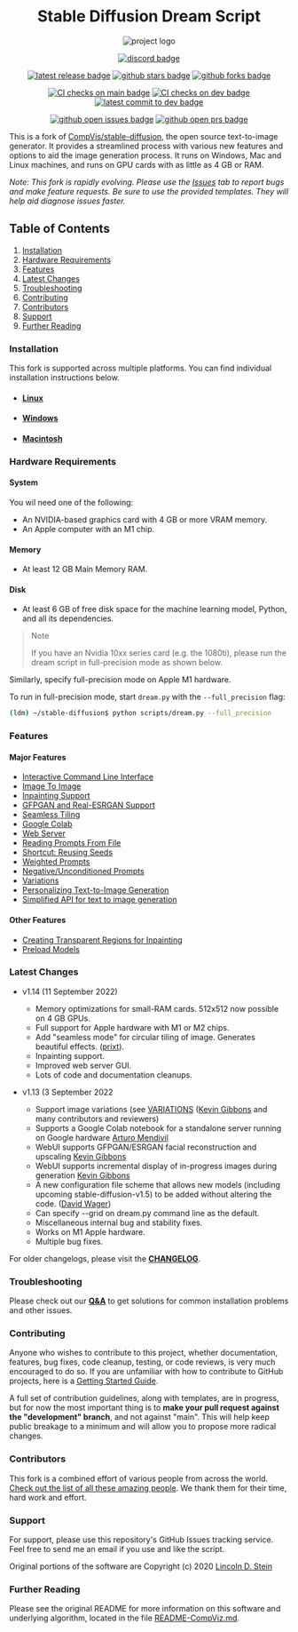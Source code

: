 <div align="center">

# Stable Diffusion Dream Script

![project logo](docs/assets/logo.png)

[![discord badge]][discord link]

[![latest release badge]][latest release link] [![github stars badge]][github stars link] [![github forks badge]][github forks link]

[![CI checks on main badge]][CI checks on main link] [![CI checks on dev badge]][CI checks on dev link] [![latest commit to dev badge]][latest commit to dev link]

[![github open issues badge]][github open issues link] [![github open prs badge]][github open prs link]

[CI checks on dev badge]: https://flat.badgen.net/github/checks/lstein/stable-diffusion/development?label=CI%20status%20on%20dev&cache=900&icon=github
[CI checks on dev link]: https://github.com/lstein/stable-diffusion/actions?query=branch%3Adevelopment
[CI checks on main badge]: https://flat.badgen.net/github/checks/lstein/stable-diffusion/main?label=CI%20status%20on%20main&cache=900&icon=github
[CI checks on main link]: https://github.com/lstein/stable-diffusion/actions/workflows/test-dream-conda.yml
[discord badge]: https://flat.badgen.net/discord/members/htRgbc7e?icon=discord
[discord link]: https://discord.com/invite/htRgbc7e
[github forks badge]: https://flat.badgen.net/github/forks/lstein/stable-diffusion?icon=github
[github forks link]: https://useful-forks.github.io/?repo=lstein%2Fstable-diffusion
[github open issues badge]: https://flat.badgen.net/github/open-issues/lstein/stable-diffusion?icon=github
[github open issues link]: https://github.com/lstein/stable-diffusion/issues?q=is%3Aissue+is%3Aopen
[github open prs badge]: https://flat.badgen.net/github/open-prs/lstein/stable-diffusion?icon=github
[github open prs link]: https://github.com/lstein/stable-diffusion/pulls?q=is%3Apr+is%3Aopen
[github stars badge]: https://flat.badgen.net/github/stars/lstein/stable-diffusion?icon=github
[github stars link]: https://github.com/lstein/stable-diffusion/stargazers
[latest commit to dev badge]: https://flat.badgen.net/github/last-commit/lstein/stable-diffusion/development?icon=github&color=yellow&label=last%20dev%20commit&cache=900
[latest commit to dev link]: https://github.com/lstein/stable-diffusion/commits/development
[latest release badge]: https://flat.badgen.net/github/release/lstein/stable-diffusion/development?icon=github
[latest release link]: https://github.com/lstein/stable-diffusion/releases
</div>

This is a fork of [CompVis/stable-diffusion](https://github.com/CompVis/stable-diffusion), the open
source text-to-image generator. It provides a streamlined process with various new features and
options to aid the image generation process. It runs on Windows, Mac and Linux machines, and runs on
GPU cards with as little as 4 GB or RAM.

_Note: This fork is rapidly evolving. Please use the
[Issues](https://github.com/lstein/stable-diffusion/issues) tab to report bugs and make feature
requests. Be sure to use the provided templates. They will help aid diagnose issues faster._

## Table of Contents

1. [Installation](#installation)
2. [Hardware Requirements](#hardware-requirements)
3. [Features](#features)
4. [Latest Changes](#latest-changes)
5. [Troubleshooting](#troubleshooting)
6. [Contributing](#contributing)
7. [Contributors](#contributors)
8. [Support](#support)
9. [Further Reading](#further-reading)

### Installation

This fork is supported across multiple platforms. You can find individual installation instructions
below.

- #### [Linux](docs/installation/INSTALL_LINUX.md)

- #### [Windows](docs/installation/INSTALL_WINDOWS.md)

- #### [Macintosh](docs/installation/INSTALL_MAC.md)

### Hardware Requirements

#### System

You wil need one of the following:

- An NVIDIA-based graphics card with 4 GB or more VRAM memory.
- An Apple computer with an M1 chip.

#### Memory

- At least 12 GB Main Memory RAM.

#### Disk

- At least 6 GB of free disk space for the machine learning model, Python, and all its dependencies.

> Note
>
> If you have an Nvidia 10xx series card (e.g. the 1080ti), please run the dream script in
> full-precision mode as shown below.

Similarly, specify full-precision mode on Apple M1 hardware.

To run in full-precision mode, start `dream.py` with the `--full_precision` flag:

```bash
(ldm) ~/stable-diffusion$ python scripts/dream.py --full_precision
```

### Features

#### Major Features

- [Interactive Command Line Interface](docs/features/CLI.md)
- [Image To Image](docs/features/IMG2IMG.md)
- [Inpainting Support](docs/features/INPAINTING.md)
- [GFPGAN and Real-ESRGAN Support](docs/features/UPSCALE.md)
- [Seamless Tiling](docs/features/OTHER.md#seamless-tiling)
- [Google Colab](docs/features/OTHER.md#google-colab)
- [Web Server](docs/features/WEB.md)
- [Reading Prompts From File](docs/features/PROMPTS.md#reading-prompts-from-a-file)
- [Shortcut: Reusing Seeds](docs/features/OTHER.md#shortcuts-reusing-seeds)
- [Weighted Prompts](docs/features/PROMPTS.md#weighted-prompts)
- [Negative/Unconditioned Prompts](docs/features/PROMPTS.md#negative-and-unconditioned-prompts)
- [Variations](docs/features/VARIATIONS.md)
- [Personalizing Text-to-Image Generation](docs/features/TEXTUAL_INVERSION.md)
- [Simplified API for text to image generation](docs/features/OTHER.md#simplified-api)

#### Other Features

- [Creating Transparent Regions for Inpainting](docs/features/INPAINTING.md#creating-transparent-regions-for-inpainting)
- [Preload Models](docs/features/OTHER.md#preload-models)

### Latest Changes

- v1.14 (11 September 2022)

  - Memory optimizations for small-RAM cards. 512x512 now possible on 4 GB GPUs.
  - Full support for Apple hardware with M1 or M2 chips.
  - Add "seamless mode" for circular tiling of image. Generates beautiful effects.
    ([prixt](https://github.com/prixt)).
  - Inpainting support.
  - Improved web server GUI.
  - Lots of code and documentation cleanups.

- v1.13 (3 September 2022

  - Support image variations (see [VARIATIONS](docs/features/VARIATIONS.md)
    ([Kevin Gibbons](https://github.com/bakkot) and many contributors and reviewers)
  - Supports a Google Colab notebook for a standalone server running on Google hardware
    [Arturo Mendivil](https://github.com/artmen1516)
  - WebUI supports GFPGAN/ESRGAN facial reconstruction and upscaling
    [Kevin Gibbons](https://github.com/bakkot)
  - WebUI supports incremental display of in-progress images during generation
    [Kevin Gibbons](https://github.com/bakkot)
  - A new configuration file scheme that allows new models (including upcoming
    stable-diffusion-v1.5) to be added without altering the code.
    ([David Wager](https://github.com/maddavid12))
  - Can specify --grid on dream.py command line as the default.
  - Miscellaneous internal bug and stability fixes.
  - Works on M1 Apple hardware.
  - Multiple bug fixes.

For older changelogs, please visit the **[CHANGELOG](docs/features/CHANGELOG.md)**.

### Troubleshooting

Please check out our **[Q&A](docs/help/TROUBLESHOOT.md)** to get solutions for common installation
problems and other issues.

### Contributing

Anyone who wishes to contribute to this project, whether documentation, features, bug fixes, code
cleanup, testing, or code reviews, is very much encouraged to do so. If you are unfamiliar with how
to contribute to GitHub projects, here is a
[Getting Started Guide](https://opensource.com/article/19/7/create-pull-request-github).

A full set of contribution guidelines, along with templates, are in progress, but for now the most
important thing is to **make your pull request against the "development" branch**, and not against
"main". This will help keep public breakage to a minimum and will allow you to propose more radical
changes.

### Contributors

This fork is a combined effort of various people from across the world.
[Check out the list of all these amazing people](docs/other/CONTRIBUTORS.md). We thank them for
their time, hard work and effort.

### Support

For support, please use this repository's GitHub Issues tracking service. Feel free to send me an
email if you use and like the script.

Original portions of the software are Copyright (c) 2020
[Lincoln D. Stein](https://github.com/lstein)

### Further Reading

Please see the original README for more information on this software and underlying algorithm,
located in the file [README-CompViz.md](docs/other/README-CompViz.md).
